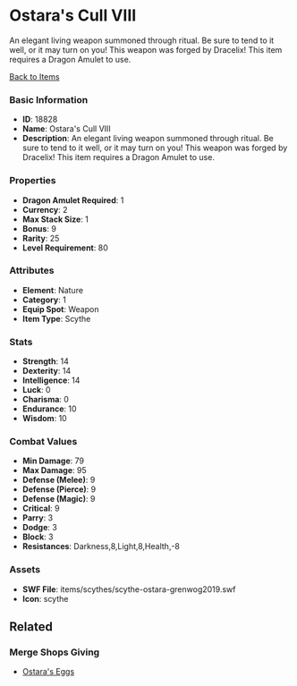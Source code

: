 # Ostara's Cull VIII

An elegant living weapon summoned through ritual. Be sure to tend to it well, or it may turn on you! This weapon was forged by Dracelix! This item requires a Dragon Amulet to use.

[Back to Items](../items.md)

### Basic Information

- **ID**: 18828
- **Name**: Ostara&#039;s Cull VIII
- **Description**: An elegant living weapon summoned through ritual. Be sure to tend to it well, or it may turn on you! This weapon was forged by Dracelix! This item requires a Dragon Amulet to use.

### Properties

- **Dragon Amulet Required**: 1
- **Currency**: 2
- **Max Stack Size**: 1
- **Bonus**: 9
- **Rarity**: 25
- **Level Requirement**: 80

### Attributes

- **Element**: Nature
- **Category**: 1
- **Equip Spot**: Weapon
- **Item Type**: Scythe

### Stats

- **Strength**: 14
- **Dexterity**: 14
- **Intelligence**: 14
- **Luck**: 0
- **Charisma**: 0
- **Endurance**: 10
- **Wisdom**: 10

### Combat Values

- **Min Damage**: 79
- **Max Damage**: 95
- **Defense (Melee)**: 9
- **Defense (Pierce)**: 9
- **Defense (Magic)**: 9
- **Critical**: 9
- **Parry**: 3
- **Dodge**: 3
- **Block**: 3
- **Resistances**: Darkness,8,Light,8,Health,-8

### Assets

- **SWF File**: items/scythes/scythe-ostara-grenwog2019.swf
- **Icon**: scythe

## Related

### Merge Shops Giving

- [Ostara's Eggs](../merge-shops/304-ostara-s-eggs.md)

